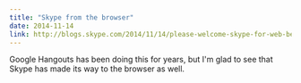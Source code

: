 ```yaml
---
title: "Skype from the browser"
date: 2014-11-14
link: http://blogs.skype.com/2014/11/14/please-welcome-skype-for-web-beta/
---
```

 Google Hangouts has been doing this for years, but I'm glad to see that Skype has made its way to the browser as well.
